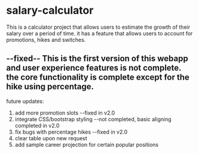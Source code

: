 # salary-calculator
This is a calculator project that allows users to estimate the growth of their salary over a period of time. it has a feature that allows users to account for promotions, hikes and switches.

--fixed--
This is the first version of this webapp and user experience features is not complete.
the core functionality is complete except for the hike using percentage.
--

future updates:
  1. add more promotion slots    --fixed in v2.0
  2. integrate CSS/bootstrap styling	--not completed, basic aligning completed in v2.0
  3. fix bugs with percentage hikes		--fixed in v2.0
  4. clear table upon new request
  5. add sample career projection for certain popular positions
